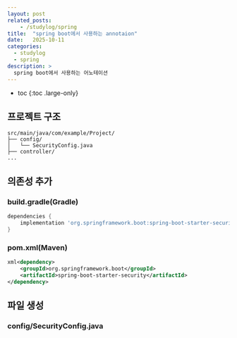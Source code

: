 ```yaml
---
layout: post
related_posts:
    - /studylog/spring
title:  "spring boot에서 사용하는 annotaion"
date:   2025-10-11
categories:
  - studylog
  - spring
description: >
  spring boot에서 사용하는 어노테이션
---
```

* toc
{:toc .large-only}

## 프로젝트 구조
```
src/main/java/com/example/Project/
├── config/
│   └── SecurityConfig.java
├── controller/
...
```
## 의존성 추가
### build.gradle(Gradle)
```gradle
dependencies {
    implementation 'org.springframework.boot:spring-boot-starter-security'
}
```
### pom.xml(Maven)
```xml
xml<dependency>
    <groupId>org.springframework.boot</groupId>
    <artifactId>spring-boot-starter-security</artifactId>
</dependency>
```
## 파일 생성
### config/SecurityConfig.java
